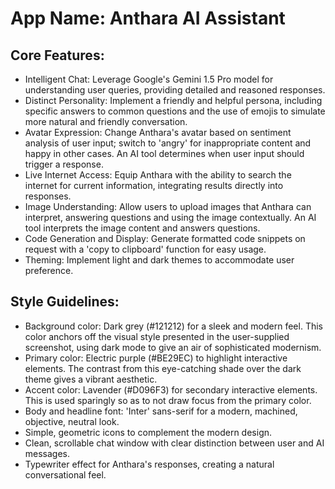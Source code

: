 # **App Name**: Anthara AI Assistant

## Core Features:

- Intelligent Chat: Leverage Google's Gemini 1.5 Pro model for understanding user queries, providing detailed and reasoned responses.
- Distinct Personality: Implement a friendly and helpful persona, including specific answers to common questions and the use of emojis to simulate more natural and friendly conversation.
- Avatar Expression: Change Anthara's avatar based on sentiment analysis of user input; switch to 'angry' for inappropriate content and happy in other cases. An AI tool determines when user input should trigger a response.
- Live Internet Access: Equip Anthara with the ability to search the internet for current information, integrating results directly into responses.
- Image Understanding: Allow users to upload images that Anthara can interpret, answering questions and using the image contextually. An AI tool interprets the image content and answers questions.
- Code Generation and Display: Generate formatted code snippets on request with a 'copy to clipboard' function for easy usage.
- Theming: Implement light and dark themes to accommodate user preference.

## Style Guidelines:

- Background color: Dark grey (#121212) for a sleek and modern feel. This color anchors off the visual style presented in the user-supplied screenshot, using dark mode to give an air of sophisticated modernism.
- Primary color: Electric purple (#BE29EC) to highlight interactive elements. The contrast from this eye-catching shade over the dark theme gives a vibrant aesthetic.
- Accent color: Lavender (#D096F3) for secondary interactive elements. This is used sparingly so as to not draw focus from the primary color.
- Body and headline font: 'Inter' sans-serif for a modern, machined, objective, neutral look.
- Simple, geometric icons to complement the modern design.
- Clean, scrollable chat window with clear distinction between user and AI messages.
- Typewriter effect for Anthara's responses, creating a natural conversational feel.